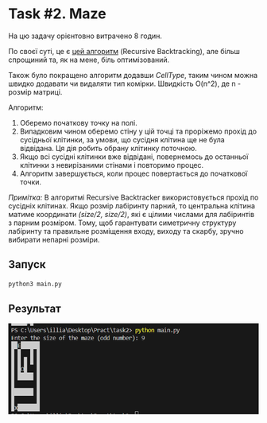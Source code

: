 # Task #2. Maze

На цю задачу орієнтовно витрачено 8 годин. 

По своєї суті, це є [цей алгоритм](https://en.wikipedia.org/wiki/Maze_generation_algorithm) (Recursive Backtracking), але більш спрощиний та, як на мене, біль оптимізований. 

Також було покращено алгоритм додавши _CellType_, таким чином можна швидко додавати чи видаляти тип комірки. Швидкість O(n^2), де n - розмір матриці.

Алгоритм:

1. Оберемо початкову точку на полі.
2. Випадковим чином оберемо стіну у цій точці та проріжемо прохід до сусідньої клітинки, за умови, що сусідня клітина ще не була відвідана. Ця дія робить обрану клітинку поточною.
3. Якщо всі сусідні клітинки вже відвідані, повернемось до останньої клітинки з невирізаними стінами і повторимо процес.
4. Алгоритм завершується, коли процес повертається до початкової точки.



_Примітка:_
В алгоритмі Recursive Backtracker використовується прохід по сусідніх клітинах. Якщо розмір лабіринту парний, то центральна клітина матиме координати *(size/2, size/2)*, які є цілими числами для лабіринтів з парним розміром. Тому, щоб гарантувати симетричну структуру лабіринту та правильне розміщення входу, виходу та скарбу, зручно вибирати непарні розміри.

## Запуск

```bash
python3 main.py
```

## Результат

![alt text](image.png)